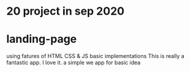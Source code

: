 # 20 project in sep 2020

# landing-page

using fatures of HTML CSS & JS
basic implementations
This is really a fantastic app. I love it.
a simple we app for basic idea
